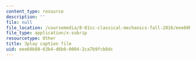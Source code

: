 ```yaml
---
content_type: resource
description: ''
file: null
file_location: /coursemedia/8-01sc-classical-mechanics-fall-2016/eee60b8063b4d6b000042ca7b9fcb8dc_QCA3zOe2xdA.srt
file_type: application/x-subrip
resourcetype: Other
title: 3play caption file
uid: eee60b80-63b4-d6b0-0004-2ca7b9fcb8dc
---
```

